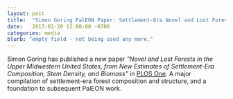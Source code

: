 ```yaml
---
layout: post
title:  "Simon Goring PalEON Paper: Settlement-Era Novel and Lost Forests"
date:   2017-01-20 12:00:00 -0700
categories: media
blurb: "empty field - not being used any more."
---
```


Simon Goring has published a new paper *"Novel and Lost Forests in the Upper Midwestern United States, from New Estimates of Settlement-Era Composition, Stem Density, and Biomass"* in [PLOS One](http://journals.plos.org/plosone/article?id=10.1371/journal.pone.0151935).  A major compilation of settlement-era forest composition and structure, and a foundation to subsequent PalEON work.
